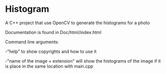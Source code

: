 # Histogram
A C++ project that use OpenCV to generate the histograms for a photo

Documentation is found in Doc/html/index.html

Command line arguments:

-"help" to show copyrights and how to use it

-"name of the image + extension" will show the histograms of the image if it is place in the same location with main.cpp
